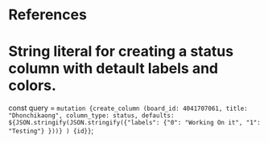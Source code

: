 # References

# String literal for creating a status column with detault labels and colors.

const query = `mutation {create_column (board_id: 4041707061, title: "Dhonchikaong", column_type: status, defaults: ${JSON.stringify(JSON.stringify({"labels": {"0": "Working On it", "1": "Testing"}
}))} ) {id}}`;
